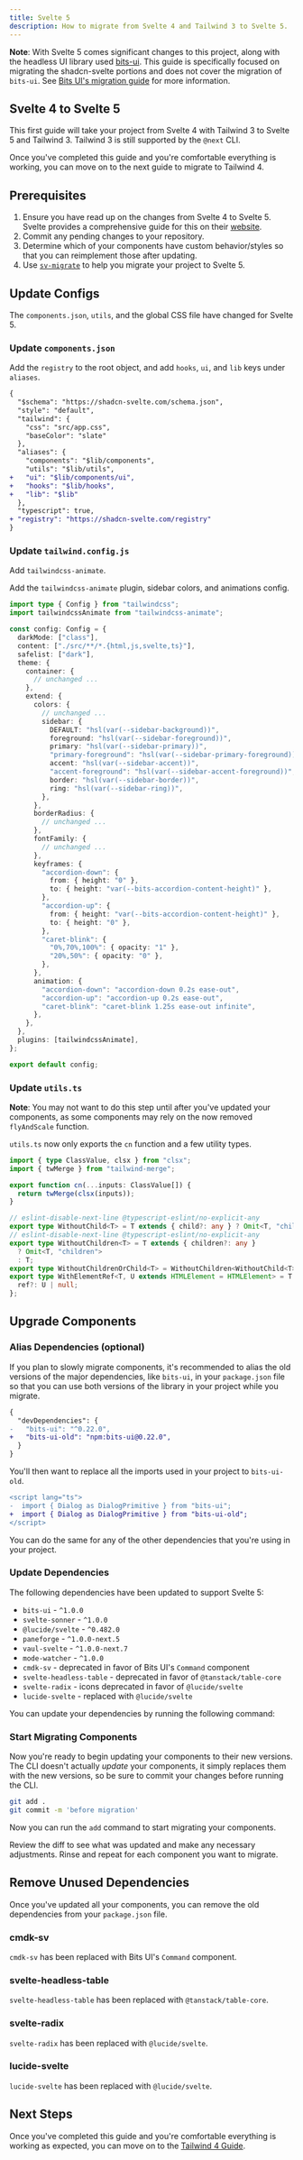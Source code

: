 ```yaml
---
title: Svelte 5
description: How to migrate from Svelte 4 and Tailwind 3 to Svelte 5.
---
```


<script>
	import Steps from "$lib/components/steps.svelte";
	import PMExecute from "$lib/components/pm-execute.svelte";
	import PMInstall from "$lib/components/pm-install.svelte";
	import PMRemove from "$lib/components/pm-remove.svelte";
	import Callout from "$lib/components/callout.svelte";
</script>

<Callout>

**Note**: With Svelte 5 comes significant changes to this project, along with the headless UI library used [bits-ui](https://bits-ui.com). This guide is specifically focused on migrating the shadcn-svelte portions and does not cover the migration of `bits-ui`. See [Bits UI's migration guide](https://bits-ui.com/docs/migration-guide) for more information.

</Callout>

## Svelte 4 to Svelte 5

This first guide will take your project from Svelte 4 with Tailwind 3 to Svelte 5 and Tailwind 3. Tailwind 3 is still supported by the `@next` CLI.

Once you've completed this guide and you're comfortable everything is working, you can move on to the next guide to migrate to Tailwind 4.

## Prerequisites

1. Ensure you have read up on the changes from Svelte 4 to Svelte 5. Svelte provides a comprehensive guide for this on their [website](https://svelte.dev/docs/svelte/v5-migration-guide).
2. Commit any pending changes to your repository.
3. Determine which of your components have custom behavior/styles so that you can reimplement those after updating.
4. Use [`sv-migrate`](https://svelte.dev/docs/cli/sv-migrate) to help you migrate your project to Svelte 5.

## Update Configs

The `components.json`, `utils`, and the global CSS file have changed for Svelte 5.

### Update `components.json`

Add the `registry` to the root object, and add `hooks`, `ui`, and `lib` keys under `aliases`.

```diff
{
  "$schema": "https://shadcn-svelte.com/schema.json",
  "style": "default",
  "tailwind": {
    "css": "src/app.css",
    "baseColor": "slate"
  },
  "aliases": {
    "components": "$lib/components",
    "utils": "$lib/utils",
+   "ui": "$lib/components/ui",
+   "hooks": "$lib/hooks",
+   "lib": "$lib"
  },
  "typescript": true,
+ "registry": "https://shadcn-svelte.com/registry"
}
```

### Update `tailwind.config.js`

Add `tailwindcss-animate`.

<PMInstall command="tailwindcss-animate" />

Add the `tailwindcss-animate` plugin, sidebar colors, and animations config.

```ts title="tailwind.config.js"
import type { Config } from "tailwindcss";
import tailwindcssAnimate from "tailwindcss-animate";

const config: Config = {
  darkMode: ["class"],
  content: ["./src/**/*.{html,js,svelte,ts}"],
  safelist: ["dark"],
  theme: {
    container: {
      // unchanged ...
    },
    extend: {
      colors: {
        // unchanged ...
        sidebar: {
          DEFAULT: "hsl(var(--sidebar-background))",
          foreground: "hsl(var(--sidebar-foreground))",
          primary: "hsl(var(--sidebar-primary))",
          "primary-foreground": "hsl(var(--sidebar-primary-foreground))",
          accent: "hsl(var(--sidebar-accent))",
          "accent-foreground": "hsl(var(--sidebar-accent-foreground))",
          border: "hsl(var(--sidebar-border))",
          ring: "hsl(var(--sidebar-ring))",
        },
      },
      borderRadius: {
        // unchanged ...
      },
      fontFamily: {
        // unchanged ...
      },
      keyframes: {
        "accordion-down": {
          from: { height: "0" },
          to: { height: "var(--bits-accordion-content-height)" },
        },
        "accordion-up": {
          from: { height: "var(--bits-accordion-content-height)" },
          to: { height: "0" },
        },
        "caret-blink": {
          "0%,70%,100%": { opacity: "1" },
          "20%,50%": { opacity: "0" },
        },
      },
      animation: {
        "accordion-down": "accordion-down 0.2s ease-out",
        "accordion-up": "accordion-up 0.2s ease-out",
        "caret-blink": "caret-blink 1.25s ease-out infinite",
      },
    },
  },
  plugins: [tailwindcssAnimate],
};

export default config;
```

### Update `utils.ts`

<Callout>

**Note**: You may not want to do this step until after you've updated your components, as some components may rely on the now removed `flyAndScale` function.

</Callout>

`utils.ts` now only exports the `cn` function and a few utility types.

```ts title="src/lib/utils.ts"
import { type ClassValue, clsx } from "clsx";
import { twMerge } from "tailwind-merge";

export function cn(...inputs: ClassValue[]) {
  return twMerge(clsx(inputs));
}

// eslint-disable-next-line @typescript-eslint/no-explicit-any
export type WithoutChild<T> = T extends { child?: any } ? Omit<T, "child"> : T;
// eslint-disable-next-line @typescript-eslint/no-explicit-any
export type WithoutChildren<T> = T extends { children?: any }
  ? Omit<T, "children">
  : T;
export type WithoutChildrenOrChild<T> = WithoutChildren<WithoutChild<T>>;
export type WithElementRef<T, U extends HTMLElement = HTMLElement> = T & {
  ref?: U | null;
};
```

## Upgrade Components

### Alias Dependencies (optional)

If you plan to slowly migrate components, it's recommended to alias the old versions of the major dependencies, like `bits-ui`, in your `package.json` file so that you can use both versions of the library in your project while you migrate.

```diff title="package.json"
{
  "devDependencies": {
-	"bits-ui": "^0.22.0",
+   "bits-ui-old": "npm:bits-ui@0.22.0",
  }
}
```

You'll then want to replace all the imports used in your project to `bits-ui-old`.

```diff title="src/lib/components/ui/dialog-content.svelte"
<script lang="ts">
-  import { Dialog as DialogPrimitive } from "bits-ui";
+  import { Dialog as DialogPrimitive } from "bits-ui-old";
</script>
```

You can do the same for any of the other dependencies that you're using in your project.

### Update Dependencies

The following dependencies have been updated to support Svelte 5:

- `bits-ui` - `^1.0.0`
- `svelte-sonner` - `^1.0.0`
- `@lucide/svelte` - `^0.482.0`
- `paneforge` - `^1.0.0-next.5`
- `vaul-svelte` - `^1.0.0-next.7`
- `mode-watcher` - `^1.0.0`
- `cmdk-sv` - deprecated in favor of Bits UI's `Command` component
- `svelte-headless-table` - deprecated in favor of `@tanstack/table-core`
- `svelte-radix` - icons deprecated in favor of `@lucide/svelte`
- `lucide-svelte` - replaced with `@lucide/svelte`

You can update your dependencies by running the following command:

<PMInstall command="bits-ui@latest svelte-sonner@latest @lucide/svelte@latest paneforge@next vaul-svelte@next mode-watcher@latest -D" />

### Start Migrating Components

Now you're ready to begin updating your components to their new versions. The CLI doesn't actually _update_ your components, it simply replaces them with the new versions, so be sure to commit your changes before running the CLI.

```bash
git add .
git commit -m 'before migration'
```

Now you can run the `add` command to start migrating your components.

<PMExecute command="shadcn-svelte@latest add dialog --overwrite" />

Review the diff to see what was updated and make any necessary adjustments. Rinse and repeat for each component you want to migrate.

## Remove Unused Dependencies

Once you've updated all your components, you can remove the old dependencies from your `package.json` file.

### cmdk-sv

`cmdk-sv` has been replaced with Bits UI's `Command` component.

<PMRemove command="cmdk-sv" />

### svelte-headless-table

`svelte-headless-table` has been replaced with `@tanstack/table-core`.

<PMRemove command="svelte-headless-table" />

### svelte-radix

`svelte-radix` has been replaced with `@lucide/svelte`.

<PMRemove command="svelte-radix" />

### lucide-svelte

`lucide-svelte` has been replaced with `@lucide/svelte`.

<PMRemove command="lucide-svelte" />

## Next Steps

Once you've completed this guide and you're comfortable everything is working as expected, you can move on to the [Tailwind 4 Guide](/docs/migration/tailwind-v4).
